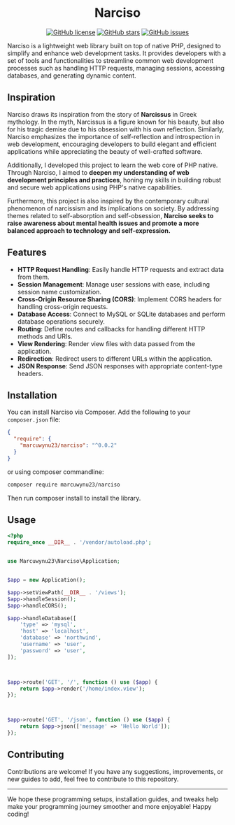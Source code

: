 <div align="center">

# Narciso

[![GitHub license](https://img.shields.io/github/license/marcuwynu23/narciso)](https://github.com/marcuwynu23/narciso/blob/main/LICENSE)
[![GitHub stars](https://img.shields.io/github/stars/marcuwynu23/narciso)](https://github.com/marcuwynu23/narciso/stargazers)
[![GitHub issues](https://img.shields.io/github/issues/marcuwynu23/narciso)](https://github.com/marcuwynu23/narciso/issues)

</div>
Narciso is a lightweight web library built on top of native PHP, designed to simplify and enhance web development tasks. It provides developers with a set of tools and functionalities to streamline common web development processes such as handling HTTP requests, managing sessions, accessing databases, and generating dynamic content.

## Inspiration

Narciso draws its inspiration from the story of **Narcissus** in Greek mythology. In the myth, Narcissus is a figure known for his beauty, but also for his tragic demise due to his obsession with his own reflection. Similarly, Narciso emphasizes the importance of self-reflection and introspection in web development, encouraging developers to build elegant and efficient applications while appreciating the beauty of well-crafted software.

Additionally, I developed this project to learn the web core of PHP native. Through Narciso, I aimed to **deepen my understanding of web development principles and practices**, honing my skills in building robust and secure web applications using PHP's native capabilities.

Furthermore, this project is also inspired by the contemporary cultural phenomenon of narcissism and its implications on society. By addressing themes related to self-absorption and self-obsession, **Narciso seeks to raise awareness about mental health issues and promote a more balanced approach to technology and self-expression.**

## Features

- **HTTP Request Handling**: Easily handle HTTP requests and extract data from them.
- **Session Management**: Manage user sessions with ease, including session name customization.
- **Cross-Origin Resource Sharing (CORS)**: Implement CORS headers for handling cross-origin requests.
- **Database Access**: Connect to MySQL or SQLite databases and perform database operations securely.
- **Routing**: Define routes and callbacks for handling different HTTP methods and URIs.
- **View Rendering**: Render view files with data passed from the application.
- **Redirection**: Redirect users to different URLs within the application.
- **JSON Response**: Send JSON responses with appropriate content-type headers.

## Installation

You can install Narciso via Composer. Add the following to your `composer.json` file:

```json
{
  "require": {
    "marcuwynu23/narciso": "^0.0.2"
  }
}
```

or using composer commandline:

```sh
composer require marcuwynu23/narciso
```

Then run composer install to install the library.

## Usage

```php
<?php
require_once __DIR__ . '/vendor/autoload.php';


use Marcuwynu23\Narciso\Application;


$app = new Application();

$app->setViewPath(__DIR__ . '/views');
$app->handleSession();
$app->handleCORS();

$app->handleDatabase([
	'type' => 'mysql',
	'host' => 'localhost',
	'database' => 'northwind',
	'username' => 'user',
	'password' => 'user',
]);



$app->route('GET', '/', function () use ($app) {
	return $app->render('/home/index.view');
});



$app->route('GET', '/json', function () use ($app) {
	return $app->json(['message' => 'Hello World']);
});

```

## Contributing

Contributions are welcome! If you have any suggestions, improvements, or new guides to add, feel free to contribute to this repository.

---

We hope these programming setups, installation guides, and tweaks help make your programming journey smoother and more enjoyable! Happy coding!
